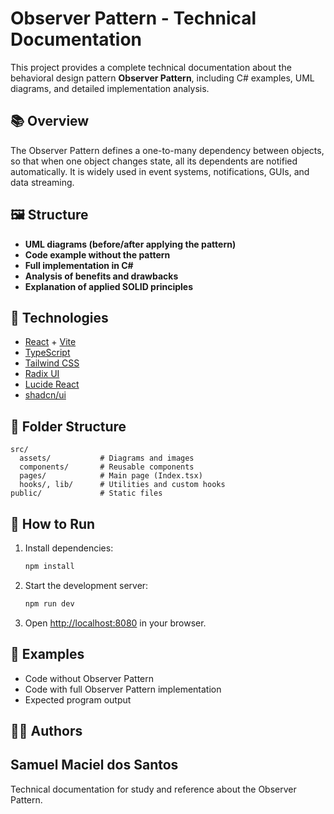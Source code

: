 
# Observer Pattern - Technical Documentation

This project provides a complete technical documentation about the behavioral design pattern **Observer Pattern**, including C# examples, UML diagrams, and detailed implementation analysis.

## 📚 Overview

The Observer Pattern defines a one-to-many dependency between objects, so that when one object changes state, all its dependents are notified automatically. It is widely used in event systems, notifications, GUIs, and data streaming.

## 🖼️ Structure

- **UML diagrams (before/after applying the pattern)**
- **Code example without the pattern**
- **Full implementation in C#**
- **Analysis of benefits and drawbacks**
- **Explanation of applied SOLID principles**

## 🚀 Technologies

- [React](https://react.dev/) + [Vite](https://vitejs.dev/)
- [TypeScript](https://www.typescriptlang.org/)
- [Tailwind CSS](https://tailwindcss.com/)
- [Radix UI](https://www.radix-ui.com/)
- [Lucide React](https://lucide.dev/)
- [shadcn/ui](https://ui.shadcn.com/)

## 📂 Folder Structure

```
src/
  assets/           # Diagrams and images
  components/       # Reusable components
  pages/            # Main page (Index.tsx)
  hooks/, lib/      # Utilities and custom hooks
public/             # Static files
```

## 🏁 How to Run

1. Install dependencies:
	```sh
	npm install
	```
2. Start the development server:
	```sh
	npm run dev
	```
3. Open [http://localhost:8080](http://localhost:8080) in your browser.

## 📄 Examples

- Code without Observer Pattern
- Code with full Observer Pattern implementation
- Expected program output

## 👨‍💻 Authors

Samuel Maciel dos Santos  
---

Technical documentation for study and reference about the Observer Pattern.

